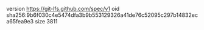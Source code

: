 version https://git-lfs.github.com/spec/v1
oid sha256:9b6f030c4e5474dfa3b9b553129326a41de76c52095c297b14832eca65fea9e3
size 3811
